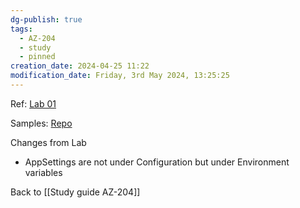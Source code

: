 ```yaml
---
dg-publish: true
tags:
  - AZ-204
  - study
  - pinned
creation_date: 2024-04-25 11:22
modification_date: Friday, 3rd May 2024, 13:25:25
---
```




Ref: [Lab 01](https://microsoftlearning.github.io/AZ-204-DevelopingSolutionsforMicrosoftAzure/Instructions/Labs/AZ-204_lab_01.html)

Samples:  [Repo](https://github.com/MicrosoftLearning/AZ-204-DevelopingSolutionsforMicrosoftAzure.git)

Changes from Lab 
* AppSettings are not under Configuration but under Environment variables


Back to [[Study guide AZ-204]]
